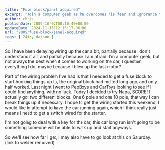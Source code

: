 ```yaml
---
title: "Fuse block/panel acquired"
excerpt: "Join a computer geek as he overcomes his fear and ignorance to wire up his car himself - featuring a trip to Napa and upcoming plans."
author: chris
publishDate: 2009-10-02T00:10:40+00:00
updateDate: 2024-11-15T12:15:17-06:00
url: "2009/fuse-block/panel-acquired"
tags: [ 240z, datsun ]
---
```


So I have been delaying wiring up the car a bit, partially because I don't understand it all, and partially because I am afraid! I'm a computer geek, but not always the best when it comes to working on the car, I question everything I do, maybe because I blew up the last motor?

Part of the wiring problem I've had is that I needed to get a fuse block to start hooking things up to, the original block had melted long ago, and only half worked. Last night I went to PepBoys and CarToys looking to see if I could find anything, with no luck. Today I decided to try Napa, SCORE! I actually got two different blocks. One 6 pole and one 10 pole, that way I can break things up if necessary. I hope to get the wiring started this weekend, I would like to attempt to have the car running again, which I think really just means I need to get a switch wired for the starter.

I'm not going to deal with a key for the car, this car long run isn't going to be something someone will be able to walk up and start anyways.

So we'll see how far I get, I may also have to go look at this on Saturday. (link to welder removed)

